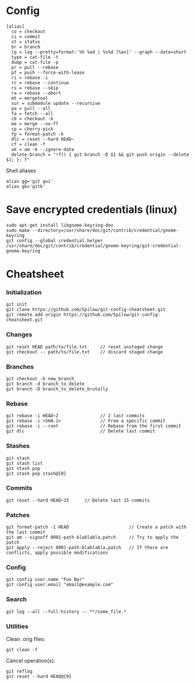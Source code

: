 # Config

```
[alias]
  co = checkout
  ci = commit
  st = status
  br = branch
  lg = log --pretty=format:'%h %ad | %s%d [%an]' --graph --date=short
  type = cat-file -t
  dump = cat-file -p
  pr = pull --rebase
  pf = push --force-with-lease
  ri = rebase -i
  rc = rebase --continue
  rs = rebase --skip
  ra = rebase --abort
  mt = mergetool
  sur = submodule update --recursive
  pa = pull --all
  fa = fetch --all
  cb = checkout -b
  me = merge --no-ff
  cp = cherry-pick
  fp = format-patch -k
  dlc = reset --hard HEAD~
  cf = clean -f
  ak = am -k --ignore-date
  delete-branch = "!f() { git branch -D $1 && git push origin --delete $1; }; f"
```
Shell aliases
```
alias gg='git gui'
alias gk='gitk'
```

# Save encrypted credentials (linux)
```
sudo apt-get install libgnome-keyring-dev
sudo make --directory=/usr/share/doc/git/contrib/credential/gnome-keyring
git config --global credential.helper /usr/share/doc/git/contrib/credential/gnome-keyring/git-credential-gnome-keyring
```

# Cheatsheet

### Initialization
```
git init
git clone https://github.com/5pilow/git-config-cheatsheet.git
git remote add origin https://github.com/5pilow/git-config-cheatsheet.git
```

### Changes
```
git reset HEAD path/to/file.txt     // reset unstaged change
git checkout -- path/to/file.txt    // discard staged change
```

### Branches
```
git checkout -b new_branch
git branch -d branch_to_delete
git branch -D branch_to_delete_brutally
```

### Rebase
```
git rebase -i HEAD~2                // 2 last commits
git rebase -i <SHA-1>               // From a specific commit
git rebase -i --root                // Rebase from the first commit
git dlc                             // Delete last commit
```

### Stashes
```
git stash
git stash list
git stash pop
git stash pop stash@{0}
```

### Commits
```
git reset --hard HEAD~15      // Delete last 15 commits
```

### Patches
```
git format-patch -1 HEAD                       // Create a patch with the last commit
git am --signoff 0001-path-blablabla.patch     // Try to apply the patch
git apply --reject 0001-path-blablabla.patch   // If there are conflicts, apply possible modifications
```

### Config
```
git config user.name "Foo Bar"
git config user.email "email@example.com"
```

### Search
```
git log --all --full-history -- **/some_file.*
```

### Utilities
Clean .orig files:
```
git clean -f 
```
Cancel operation(s):
```
git reflog
git reset --hard HEAD@{9}
```
